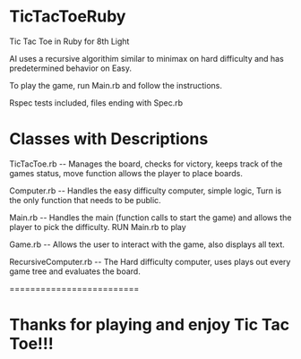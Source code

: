 


TicTacToeRuby
=============

Tic Tac Toe in Ruby for 8th Light


AI uses a recursive algorithim similar to minimax on hard difficulty and has predetermined behavior on Easy.

To play the game, run Main.rb and follow the instructions.

Rspec tests included, files ending with Spec.rb

Classes with Descriptions 
=========================

TicTacToe.rb -- Manages the board, checks for victory, keeps track of the games status, move function allows   the player to place boards.



Computer.rb -- Handles the easy difficulty computer, simple logic, Turn is the only function that needs to be   public.


Main.rb -- Handles the main (function calls to start the game) and allows the player to pick the difficulty. 
  RUN Main.rb to play
  
Game.rb -- Allows the user to interact with the game, also displays all text.

RecursiveComputer.rb -- The Hard difficulty computer, uses plays out every game tree and evaluates the board.

=========================

Thanks for playing and enjoy Tic Tac Toe!!!
===========================================


